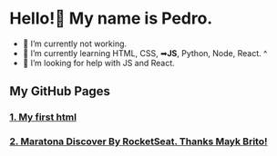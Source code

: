 # Hello!👋 My name is Pedro. 

- 🔭 I’m currently not working.
- 🌱 I’m currently learning HTML, CSS, ➡__JS__, Python, Node, React.                                          ^
- 🤔 I’m looking for help with JS and React.

## My GitHub Pages
### [1. My first html](https://pedrojsbezerra.github.io/MeuPrimeiroProjeto/)
### [2. Maratona Discover By RocketSeat. Thanks Mayk Brito!](https://pedrojsbezerra.github.io/rocketSeat-MaratonaDiscover/)
